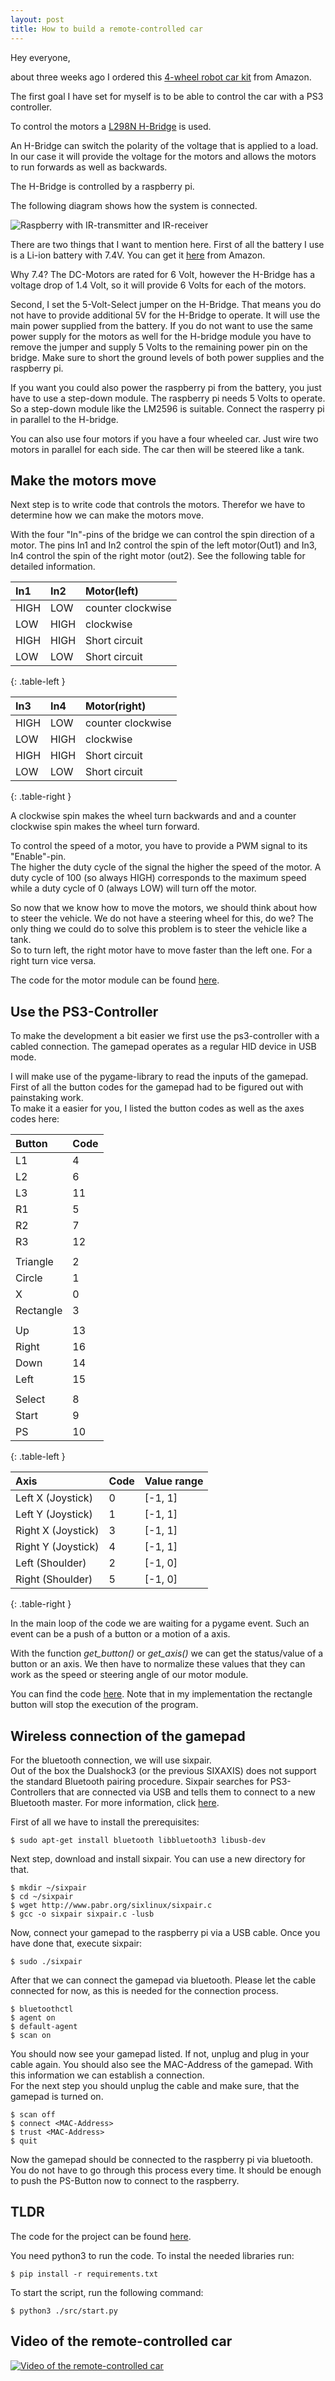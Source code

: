 ```yaml
---
layout: post
title: How to build a remote-controlled car
---
```


Hey everyone,

about three weeks ago I ordered this [4-wheel robot car kit](https://www.amazon.de/gp/product/B07JK33HVL/ref=ppx_yo_dt_b_asin_title_o02_s00?ie=UTF8&th=1) from Amazon.

The first goal I have set for myself is to be able to control the car with a PS3 controller.

To control the motors a [L298N H-Bridge](https://www.amazon.de/gp/product/B07DK6Q8F9/ref=ppx_yo_dt_b_asin_title_o02_s00?ie=UTF8&psc=1) is used.

An H-Bridge can switch the polarity of the voltage that is applied to a load. In our case it will provide the voltage for the motors and allows the motors to run forwards as well as backwards.

The H-Bridge is controlled by a raspberry pi.

The following diagram shows how the system is connected.

![Raspberry with IR-transmitter and IR-receiver](/images/remoteControlledCar_wiring.png)

There are two things that I want to mention here.
First of all the battery I use is a Li-ion battery with 7.4V. You can get it [here](https://www.amazon.de/gp/product/B088867426/ref=ppx_yo_dt_b_asin_title_o01_s00?ie=UTF8&psc=1) from Amazon.

Why 7.4? The DC-Motors are rated for 6 Volt, however the H-Bridge has a voltage drop of 1.4 Volt, so it will provide 6 Volts for each of the motors. 

Second, I set the 5-Volt-Select jumper on the H-Bridge. That means you do not have to provide additional 5V for the H-Bridge to operate. It will use the main power supplied from the battery.
If you do not want to use the same power supply for the motors as well for the H-bridge module you have to remove the jumper and supply 5 Volts to the remaining power pin on the bridge. Make sure to short the ground levels of both power supplies and the raspberry pi.

If you want you could also power the raspberry pi from the battery, you just have to use a step-down module. The raspberry pi needs 5 Volts to operate. So a step-down module like the LM2596 is suitable. Connect the rasperry pi in parallel to the H-bridge.

You can also use four motors if you have a four wheeled car. Just wire two motors in parallel for each side. The car then will be steered like a tank.

## Make the motors move

Next step is to write code that controls the motors.
Therefor we have to determine how we can make the motors move. 

With the four "In"-pins of the bridge we can control the spin direction of a motor. The pins In1 and In2 control the spin of the left motor(Out1) and In3, In4 control the spin of the right motor (out2).
See the following table for detailed information.


| In1            | In2           | Motor(left)       |
| :------------- | :------------ | :-----------------|
| HIGH           | LOW           | counter clockwise |
| LOW            | HIGH          | clockwise         |
| HIGH           | HIGH          | Short circuit     |
| LOW            | LOW           | Short circuit     |
{: .table-left }

| In3           | In4           | Motor(right)      |
| :------------ |:--------------| :-----------------|
| HIGH          | LOW           | counter clockwise |
| LOW           | HIGH          | clockwise         |
| HIGH          | HIGH          | Short circuit     |
| LOW           | LOW           | Short circuit     |
{: .table-right }

A clockwise spin makes the wheel turn backwards and and a counter clockwise spin makes the wheel turn forward.

To control the speed of a motor, you have to provide a PWM signal to its "Enable"-pin. \
The higher the duty cycle of the signal the higher the speed of the motor. A duty cycle of 100 (so always HIGH) corresponds to the maximum speed while a duty cycle of 0 (always LOW) will turn off the motor.

So now that we know how to move the motors, we should think about how to steer the vehicle. We do not have a steering wheel for this, do we? 
The only thing we could do to solve this problem is to steer the vehicle like a tank. \
So to turn left, the right motor have to move faster than  the left one. For a right turn vice versa.

The code for the motor module can be found [here](https://github.com/Simple-codinger/remoteControlledCar/blob/main/src/motor.py).

## Use the PS3-Controller

To make the development a bit easier we first use the ps3-controller with a cabled connection. The gamepad operates as a regular HID device in USB mode.

I will make use of the pygame-library to read the inputs of the gamepad. First of all the button codes for the gamepad had to be figured out with painstaking work.\
To make it a easier for you, I listed the button codes as well as the axes codes here:

| Button        | Code  |
| :------------ | :---- |
| L1            | 4     |
| L2            | 6     |
| L3            | 11    |
| R1            | 5     |
| R2            | 7     |
| R3            | 12    |
|               |       |
| Triangle      | 2     |
| Circle        | 1     |
| X             | 0     |
| Rectangle     | 3     |
|               |       |
| Up            | 13    |
| Right         | 16    |
| Down          | 14    |
| Left          | 15    |
|               |       |
| Select        | 8     |
| Start         | 9     |
| PS            | 10    |
{: .table-left }


| Axis                | Code          | Value range       |
| :------------------ | :------------ | :---------------- |
| Left X (Joystick)   | 0             | [-1, 1]           |
| Left Y (Joystick)   | 1             | [-1, 1]           |
| Right X (Joystick)  | 3             | [-1, 1]           |
| Right Y (Joystick)  | 4             | [-1, 1]           |
| Left (Shoulder)     | 2             | [-1, 0]           |
| Right (Shoulder)    | 5             | [-1, 0]           |
{: .table-right }

In the main loop of the code we are waiting for a pygame event. 
Such an event can be a push of a button or a motion of a axis.

With the function *get_button()* or *get_axis()* we can get the status/value of a button or an axis. We then have to normalize these values that they can work as the speed or steering angle of our motor module.

You can find the code [here](https://github.com/Simple-codinger/remoteControlledCar/blob/main/src/start.py). Note that in my implementation the rectangle button will stop the execution of the program.

## Wireless connection of the gamepad

For the bluetooth connection, we will use sixpair.\
Out of the box the Dualshock3 (or the previous SIXAXIS) does not support the standard Bluetooth pairing procedure. Sixpair searches for PS3-Controllers that are connected via USB and tells them to connect to a new Bluetooth master. For more information, click [here](https://www.pabr.org/sixlinux/sixlinux.en.html).

First of all we have to install the prerequisites:
```console
$ sudo apt-get install bluetooth libbluetooth3 libusb-dev
```

Next step, download and install sixpair. You can use a new directory for that.
```console
$ mkdir ~/sixpair
$ cd ~/sixpair
$ wget http://www.pabr.org/sixlinux/sixpair.c
$ gcc -o sixpair sixpair.c -lusb
```

Now, connect your gamepad to the raspberry pi via a USB cable. Once you have done that, execute sixpair:
```console
$ sudo ./sixpair
```

After that we can connect the gamepad via bluetooth. Please let the cable connected for now, as this is needed for the connection process.

```console
$ bluetoothctl
$ agent on
$ default-agent
$ scan on
```
You should now see your gamepad listed. If not, unplug and plug in your cable again. You should also see the MAC-Address of the gamepad. With this information we can establish a connection. \
For the next step you should unplug the cable and make sure, that the gamepad is turned on.

```console
$ scan off
$ connect <MAC-Address>
$ trust <MAC-Address>
$ quit
```

Now the gamepad should be connected to the raspberry pi via bluetooth. You do not have to go through this process every time. It should be enough to push the PS-Button now to connect to the raspberry.

## TLDR
The code for the project can be found [here](https://github.com/Simple-codinger/remoteControlledCar).

You need python3 to run the code.
To instal the needed libraries run:
```console
$ pip install -r requirements.txt
```

To start the script, run the following command:
```console
$ python3 ./src/start.py
```

## Video of the remote-controlled car

[![Video of the remote-controlled car](/images/remoteControlledCar_video.png)](https://youtu.be/BP0Mxa4UDdc)